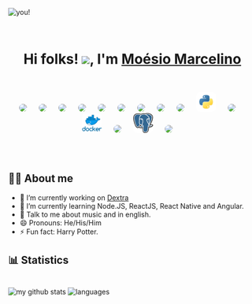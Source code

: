![you!](https://user-images.githubusercontent.com/37598129/96891755-5aa2cf00-145f-11eb-884a-6eb28a59b907.png)

<br> 
<h1 align="center">Hi folks! <img src="https://raw.githubusercontent.com/MartinHeinz/MartinHeinz/master/wave.gif" width="30px">, I'm <a href="https://moesiomarcelino.dev" target="_blank" rel="noopener noreferrer">Moésio Marcelino</a></h1>

<br>
<p align="center">
<code><img height="40" style="margin-right: 20px; border-radius: 8px" src="https://user-images.githubusercontent.com/37598129/96894671-2a106480-1462-11eb-8255-e8dcc9ea1a52.png"></code>
<code><img height="40" style="margin-right: 20px; border-radius: 8px" src="https://user-images.githubusercontent.com/37598129/96894915-4c09e700-1462-11eb-9a12-c5fba0d6060f.png"></code>
<code><img height="40" style="margin-right: 20px; border-radius: 8px" src="https://user-images.githubusercontent.com/37598129/96895249-9c814480-1462-11eb-959a-cfa04616ad78.png"></code>
<code><img height="40" style="margin-right: 20px; border-radius: 8px" src="https://user-images.githubusercontent.com/37598129/96895362-b884e600-1462-11eb-8d94-9bd2ebcfc1b2.png"></code>
<code><img height="40" style="margin-right: 20px; border-radius: 8px" src="https://user-images.githubusercontent.com/37598129/96895848-419c1d00-1463-11eb-93dd-80504a14c255.png"></code>
<code><img height="40" style="margin-right: 20px; border-radius: 8px" src="https://user-images.githubusercontent.com/37598129/96895953-5ed0eb80-1463-11eb-9012-cf2c5f19634a.png"></code>
<code><img height="40" style="margin-right: 20px; border-radius: 8px" src="https://user-images.githubusercontent.com/37598129/96896194-9b044c00-1463-11eb-9a11-5e5c990bee74.png"></code>
<code><img height="40" style="margin-right: 20px; border-radius: 8px" src="https://user-images.githubusercontent.com/37598129/96896307-bbcca180-1463-11eb-8e5e-b80399cadcea.png"></code>
<code><img height="40" style="margin-right: 20px; border-radius: 8px" src="https://user-images.githubusercontent.com/37598129/96897370-e66b2a00-1464-11eb-92c5-836a28cb09a0.png"></code>
<code><img height="40" style="margin-right: 20px; border-radius: 8px" src="https://raw.githubusercontent.com/github/explore/80688e429a7d4ef2fca1e82350fe8e3517d3494d/topics/python/python.png"></code>
<code><img height="40" style="margin-right: 20px; border-radius: 8px" src="https://user-images.githubusercontent.com/37598129/96896651-24b41980-1464-11eb-8a48-572336189034.png"></code>
<code><img height="40" style="margin-right: 20px; border-radius: 8px" src="https://raw.githubusercontent.com/github/explore/80688e429a7d4ef2fca1e82350fe8e3517d3494d/topics/docker/docker.png"></code>
<code><img height="40" style="margin-right: 20px; border-radius: 8px" src="https://user-images.githubusercontent.com/37598129/96896547-02ba9700-1464-11eb-8502-6f16de68a828.png"></code>
<code><img height="40" style="margin-right: 20px; border-radius: 8px" src="https://raw.githubusercontent.com/github/explore/80688e429a7d4ef2fca1e82350fe8e3517d3494d/topics/postgresql/postgresql.png"></code>
<code><img height="40" style="margin-right: 20px; border-radius: 8px" src="https://user-images.githubusercontent.com/37598129/96896417-d99a0680-1463-11eb-9c40-dcd46edb4a1b.png"></code>
</p>

<br >
<br >

## 👨‍🏫️ About me

- 🔭 I’m currently working on [Dextra](https://www.dextra.com.br)
- 🌱 I’m currently learning Node.JS, ReactJS, React Native and Angular.
- 💬 Talk to me about music and in english.
- 😄 Pronouns: He/His/Him
- ⚡ Fun fact: Harry Potter.

## :bar_chart: Statistics

<p align="left">
<br>
<img src="https://github-readme-stats.vercel.app/api?username=moesiomarcelino&show_icons=true&theme=buefy" alt="my github stats" width="420"/>&nbsp;<img src="https://github-readme-stats.vercel.app/api/top-langs/?username=moesiomarcelino&layout=compact&theme=buefy" alt="languages" height="165">
</p>
